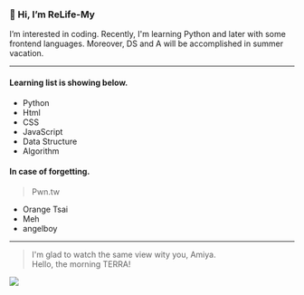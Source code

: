 ### 👋 Hi, I’m ReLife-My
I’m interested in coding. 
Recently, I'm learning Python and later with some frontend languages. 
Moreover, DS and A will be accomplished in summer vacation.

---

#### Learning list is showing below.
- Python
- Html
- CSS
- JavaScript
- Data Structure
- Algorithm

#### In case of forgetting.
> Pwn.tw
- Orange Tsai
- Meh
- angelboy
---


> I'm glad to watch the same view wity you, Amiya.  
> Hello, the morning TERRA!


![](https://upload.cc/i1/2021/04/24/KrQWw6.png)
